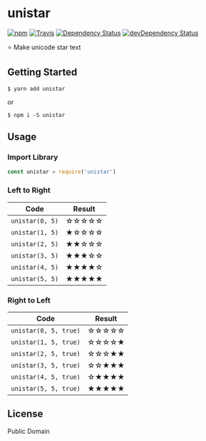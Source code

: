 # unistar

[![npm](https://img.shields.io/npm/v/unistar.svg?maxAge=2592000&style=flat-square)](https://www.npmjs.org/package/unistar)
[![Travis](https://img.shields.io/travis/pine/unistar/master.svg?maxAge=2592000&style=flat-square)](https://travis-ci.org/pine/unistar)
[![Dependency Status](https://img.shields.io/david/pine/unistar.svg?maxAge=2592000&style=flat-square)](https://david-dm.org/pine/unistar)
[![devDependency Status](https://img.shields.io/david/dev/pine/unistar.svg?maxAge=2592000&style=flat-square)](https://david-dm.org/pine/unistar?type=dev)

:star: Make unicode star text

## Getting Started

```
$ yarn add unistar
```

or

```
$ npm i -S unistar
```

## Usage
### Import Library

```javascript
const unistar = require('unistar')
```

### Left to Right

|Code           |Result|
|---------------|------|
|`unistar(0, 5)`|☆☆☆☆☆ |
|`unistar(1, 5)`|★☆☆☆☆ |
|`unistar(2, 5)`|★★☆☆☆ |
|`unistar(3, 5)`|★★★☆☆ |
|`unistar(4, 5)`|★★★★☆ |
|`unistar(5, 5)`|★★★★★ |

### Right to Left

|Code                 |Result|
|---------------------|------|
|`unistar(0, 5, true)`|☆☆☆☆☆ |
|`unistar(1, 5, true)`|☆☆☆☆★ |
|`unistar(2, 5, true)`|☆☆☆★★ |
|`unistar(3, 5, true)`|☆☆★★★ |
|`unistar(4, 5, true)`|☆★★★★ |
|`unistar(5, 5, true)`|★★★★★ |

## License
Public Domain

